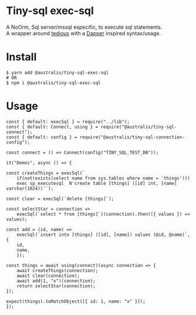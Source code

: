 
# Tiny-sql exec-sql

A NoOrm, Sql server/mssql especific, to execute sql statements.  
A wrapper around [tedious](https://github.com/tediousjs/tedious) with a [Dapper](https://github.com/StackExchange/Dapper) inspired syntax/usage.

# Install

    $ yarn add @australis/tiny-sql-exec-sql
    # OR
    $ npm i @australis/tiny-sql-exec-sql

# Usage

    const { default: execSql } = require("../lib");
    const { default: Connect, using } = require("@australis/tiny-sql-connect");
    const { default: config } = require("@australis/tiny-sql-connection-config");

    const connect = () => Connect(config("TINY_SQL_TEST_DB"));

    it("Demos", async () => {

    const createThings = execSql(`
        if(not(exists(select name from sys.tables where name = 'things'))) 
        exec sp_executesql  N'create table [things] ([id] int, [name] varchar(1024))'`);

    const clear = execSql(`delete [things]`);

    const selectStar = connection =>
        execSql(`select * from [things]`)(connection).then(({ values }) => values);

    const add = (id, name) =>
        execSql(`insert into [things] ([id], [name]) values (@id, @name)`, {
        id,
        name,
        });

    const things = await using(connect)(async connection => {
        await createThings(connection);
        await clear(connection);
        await add(1, "x")(connection);
        return selectStar(connection);
    });

    expect(things).toMatchObject([{ id: 1, name: "x" }]);
    });